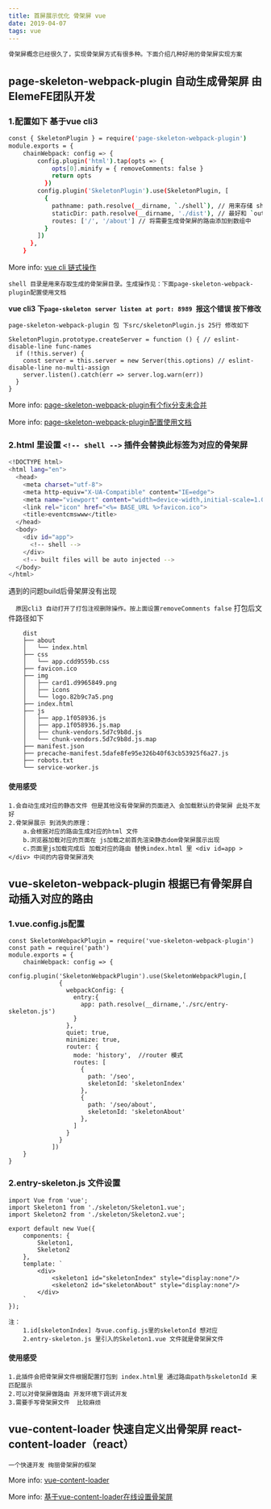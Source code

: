 ```yaml
---
title: 首屏展示优化 骨架屏 vue
date: 2019-04-07
tags: vue
---
```

`
骨架屏概念已经很久了，实现骨架屏方式有很多种。下面介绍几种好用的骨架屏实现方案
`
## page-skeleton-webpack-plugin 自动生成骨架屏 由ElemeFE团队开发

### 1.配置如下 基于vue cli3

``` bash
const { SkeletonPlugin } = require('page-skeleton-webpack-plugin')
module.exports = {
    chainWebpack: config => {
        config.plugin('html').tap(opts => {
            opts[0].minify = { removeComments: false }
            return opts
          })
        config.plugin('SkeletonPlugin').use(SkeletonPlugin, [
          {
            pathname: path.resolve(__dirname, `./shell`), // 用来存储 shell 文件的地址
            staticDir: path.resolve(__dirname, './dist'), // 最好和 `output.path` 相同
            routes: ['/', '/about'] // 将需要生成骨架屏的路由添加到数组中
          }
        ])
      },
    }
```
More info: [vue cli 链式操作](https://cli.vuejs.org/zh/guide/webpack.html#链式操作-高级)

`shell 目录是用来存取生成的骨架屏目录。生成操作见：下面page-skeleton-webpack-plugin配置使用文档`

**vue cli3 下`page-skeleton server listen at port: 8989 `报这个错误 按下修改**
```$xslt
page-skeleton-webpack-plugin 包 下src/skeletonPlugin.js 25行 修改如下

SkeletonPlugin.prototype.createServer = function () { // eslint-disable-line func-names
  if (!this.server) {
    const server = this.server = new Server(this.options) // eslint-disable-line no-multi-assign
    server.listen().catch(err => server.log.warn(err))
  }
}
```
More info: [page-skeleton-webpack-plugin有个fix分支未合并](https://github.com/ElemeFE/page-skeleton-webpack-plugin/commit/cd6e14af157bbee9d3442e7b5fd0df79c2b43ce3)

More info: [page-skeleton-webpack-plugin配置使用文档](https://github.com/ElemeFE/page-skeleton-webpack-plugin/blob/master/docs/i18n/zh_cn.md)
### 2.html 里设置  `<!-- shell -->` 插件会替换此标签为对应的骨架屏

``` bash
<!DOCTYPE html>
<html lang="en">
  <head>
    <meta charset="utf-8">
    <meta http-equiv="X-UA-Compatible" content="IE=edge">
    <meta name="viewport" content="width=device-width,initial-scale=1.0">
    <link rel="icon" href="<%= BASE_URL %>favicon.ico">
    <title>eventcmswww</title>
  </head>
  <body>
    <div id="app">
      <!-- shell -->
    </div>
    <!-- built files will be auto injected -->
  </body>
</html>
```
遇到的问题build后骨架屏没有出现

`  原因cli3 自动打开了打包注视删除操作。按上面设置removeComments false`
打包后文件路径如下
```$xslt
    dist
    ├── about
    │   └── index.html
    ├── css
    │   └── app.cdd9559b.css
    ├── favicon.ico
    ├── img
    │   ├── card1.d9965849.png
    │   ├── icons
    │   └── logo.82b9c7a5.png
    ├── index.html
    ├── js
    │   ├── app.1f058936.js
    │   ├── app.1f058936.js.map
    │   ├── chunk-vendors.5d7c9b8d.js
    │   └── chunk-vendors.5d7c9b8d.js.map
    ├── manifest.json
    ├── precache-manifest.5dafe8fe95e326b40f63cb53925f6a27.js
    ├── robots.txt
    └── service-worker.js
```
#### 使用感受

    1.会自动生成对应的静态文件 但是其他没有骨架屏的页面进入 会加载默认的骨架屏 此处不友好
    2.骨架屏展示 到消失的原理：
        a.会根据对应的路由生成对应的html 文件
        b.浏览器加载对应的页面在 js加载之前首先渲染静态dom骨架屏展示出现
        c.页面里js加载完成后 加载对应的路由 替换index.html 里 <div id=app ></div> 中间的内容骨架屏消失
        
        
## vue-skeleton-webpack-plugin 根据已有骨架屏自动插入对应的路由
### 1.vue.config.js配置
```$xslt
const SkeletonWebpackPlugin = require('vue-skeleton-webpack-plugin')
const path = require('path')
module.exports = {
    chainWebpack: config => {
        config.plugin('SkeletonWebpackPlugin').use(SkeletonWebpackPlugin,[
              {
                webpackConfig: {
                  entry:{
                    app: path.resolve(__dirname,'./src/entry-skeleton.js')
                  }
                },
                quiet: true,
                minimize: true,
                router: {
                  mode: 'history',  //router 模式
                  routes: [
                    {
                      path: '/seo',
                      skeletonId: 'skeletonIndex'
                    },
                    {
                      path: '/seo/about',
                      skeletonId: 'skeletonAbout'
                    },
                  ]
                }
              }
            ])
    }
}
```
### 2.entry-skeleton.js 文件设置
```$xslt
import Vue from 'vue';
import Skeleton1 from './skeleton/Skeleton1.vue';
import Skeleton2 from './skeleton/Skeleton2.vue';

export default new Vue({
    components: {
        Skeleton1,
        Skeleton2
    },
    template: `
        <div>
            <skeleton1 id="skeletonIndex" style="display:none"/>
            <skeleton2 id="skeletonAbout" style="display:none"/>
        </div>
    `
});

```
    注：
        1.id[skeletonIndex] 与vue.config.js里的skeletonId 想对应
        2.entry-skeleton.js 里引入的Skeleton1.vue 文件就是骨架屏文件
#### 使用感受  
    1.此插件会把骨架屏文件根据配置打包到 index.html里 通过路由path与skeletonId 来匹配展示
    2.可以对骨架屏做路由 开发环境下调试开发
    3.需要手写骨架屏文件  比较麻烦
## vue-content-loader 快速自定义出骨架屏 react-content-loader（react）
    一个快速开发 绚丽骨架屏的框架
    
More info: [vue-content-loader](https://github.com/egoist/vue-content-loader)

More info: [基于vue-content-loader在线设置骨架屏](http://danilowoz.com/create-vue-content-loader/)
